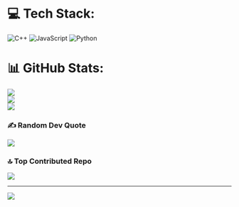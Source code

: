 
# 💻 Tech Stack:
![C++](https://img.shields.io/badge/c++-%2300599C.svg?style=plastic&logo=c%2B%2B&logoColor=white) ![JavaScript](https://img.shields.io/badge/javascript-%23323330.svg?style=plastic&logo=javascript&logoColor=%23F7DF1E) ![Python](https://img.shields.io/badge/python-3670A0?style=plastic&logo=python&logoColor=ffdd54)
# 📊 GitHub Stats:
![](https://github-readme-stats.vercel.app/api?username=SoSo-50&theme=dark&hide_border=false&include_all_commits=false&count_private=false)<br/>
![](https://nirzak-streak-stats.vercel.app/?user=SoSo-50&theme=dark&hide_border=false)<br/>
![](https://github-readme-stats.vercel.app/api/top-langs/?username=SoSo-50&theme=dark&hide_border=false&include_all_commits=false&count_private=false&layout=compact)

### ✍️ Random Dev Quote
![](https://quotes-github-readme.vercel.app/api?type=horizontal&theme=dark)

### 🔝 Top Contributed Repo
![](https://github-contributor-stats.vercel.app/api?username=SoSo-50&limit=5&theme=highcontrast&combine_all_yearly_contributions=true)

---
[![](https://visitcount.itsvg.in/api?id=SoSo-50&icon=5&color=0)](https://visitcount.itsvg.in)

<!-- Proudly created with GPRM ( https://gprm.itsvg.in ) -->
